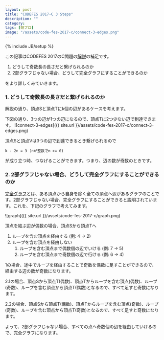 ```yaml
---
layout: post
title: "CODEFES 2017-C 3 Steps"
description: ""
category: 
tags: [競プロ]
image: "/assets/code-fes-2017-c/connect-3-edges.png"
---
```

{% include JB/setup %}

この記事はCODEFES 2017のC問題の[解説](https://img.atcoder.jp/code-festival-2017-qualb/editorial.pdf)の補足です。

1. どうして奇数長の長さだと繋げられるのか
2. 2部グラフじゃない場合、どうして完全グラフにすることができるのか

をより詳しくみていきます。

### 1. どうして奇数長の長さだと繋げられるのか
解説の通り、頂点Sと頂点Tにk個の辺があるケースを考えます。

下図の通り、3つの辺が1つの辺になるので、頂点Tに2つ少ない辺で到達できます。
![connect-3-edges]({{ site.url }}/assets/code-fes-2017-c/connect-3-edges.png)

頂点Sと頂点Vは3つの辺で到達できるとき繋げられるので
```
k - 2n = 3 (nが整数でn >= 0)
```
が成り立つ時、つなげることができます。つまり、辺の数が奇数のときです。

### 2. 2部グラフじゃない場合、どうして完全グラフにすることができるのか
[完全グラフ](https://ja.wikipedia.org/wiki/%E5%AE%8C%E5%85%A8%E3%82%B0%E3%83%A9%E3%83%95)とは、ある頂点から自身を除く全ての頂点へ辺があるグラフのことです。2部グラフじゃない場合、完全グラフにすることができると説明されています。これを、下記のグラフで考えてみます。

![graph]({{ site.url }}/assets/code-fes-2017-c/graph.png)

頂点を結ぶ辺が偶数の場合、頂点Sから頂点Tへ

1. ループを含む頂点を経由する (例: 4 -> 2)
2. ループを含む頂点を経由しない
    1. ループを含む頂点まで偶数個の辺でいける (例: 7 -> 5)
    2. ループを含む頂点まで奇数個の辺で行ける (例: 6 -> 4)

1の場合、途中でループを経由することで奇数を偶数に足すことができるので、経由する辺の数が奇数になります。

2.1の場合、頂点Sから頂点T(偶数)、頂点Tからループを含む頂点(偶数)、ループ(奇数)、ループを含む頂点から頂点T(偶数)となるので、すべて足すと奇数になります。

2.2の場合、頂点Sから頂点T(偶数)、頂点Tからループを含む頂点(奇数)、ループ(奇数)、ループを含む頂点から頂点T(奇数)となるので、すべて足すと奇数になります。

よって、2部グラフじゃない場合、すべての点へ奇数個の辺を経由していけるので、完全グラフになります。
